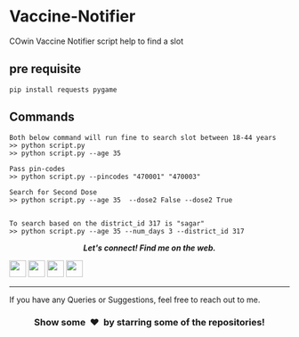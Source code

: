 # Vaccine-Notifier
COwin Vaccine Notifier script help to find a slot

## pre requisite
```
pip install requests pygame
``` 

## Commands
```
Both below command will run fine to search slot between 18-44 years
>> python script.py
>> python script.py --age 35

Pass pin-codes
>> python script.py --pincodes "470001" "470003" 

Search for Second Dose
>> python script.py --age 35  --dose2 False --dose2 True 


To search based on the district_id 317 is "sagar"
>> python script.py --age 35 --num_days 3 --district_id 317
```

<p align="center">
  <b><i>Let's connect! Find me on the web.</i></b>

[<img height="30" src="https://img.shields.io/badge/twitter-%231DA1F2.svg?&style=for-the-badge&logo=twitter&logoColor=white" />][twitter]
[<img height="30" src = "https://img.shields.io/badge/Youtube-%23E4405F.svg?&style=for-the-badge&logo=Youtube&logoColor=white">][Youtube]
[<img height="30" src="https://img.shields.io/badge/linkedin-blue.svg?&style=for-the-badge&logo=linkedin&logoColor=white" />][LinkedIn]
[<img height="30" src = "https://img.shields.io/badge/Facebook-036be4.svg?&style=for-the-badge&logo=facebook&logoColor=white">][Facebook]
<br />
<hr />

[twitter]: https://twitter.com/jaianshjain
[youtube]: https://www.youtube.com/channel/UCyJBgT5sOBErgRLkUXBr3Iw
[github]: https://anshjain.github.io/
[linkedin]: https://www.linkedin.com/in/shreeyanshjain/
[Facebook]: https://www.facebook.com/jain.shreeya

  
If you have any Queries or Suggestions, feel free to reach out to me.

<h3 align="center">Show some &nbsp;❤️&nbsp; by starring some of the repositories!</h3>
